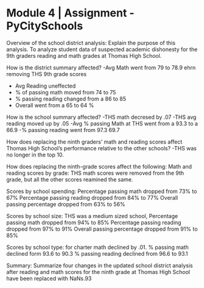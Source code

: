 # Module 4 | Assignment - PyCitySchools

Overview of the school district analysis: Explain the purpose of this analysis.
  To analyze student data of suspected academic dishonesty for the 9th graders reading and math grades at Thomas High School. 


How is the district summary affected?
  -Avg Math went from 79 to 78.9 ehrn removing THS 9th grade scores
   - Avg Reading uneffected 
   - % of passing math moved from 74 to 75
   - % passing reading changed from a 86 to 85
   - Overall went from a 65 to 64 %




How is the school summary affected?
  -THS math decresed by .07
  -THS avg reading moved up by .05
  -Avg % passing Math at THS went from a 93.3 to a 66.9
  -% passing reading went from 97.3 69.7
  


How does replacing the ninth graders’ math and reading scores affect Thomas High School’s performance relative to the other schools?
  -THS was no longer in the top 10. 
  

How does replacing the ninth-grade scores affect the following:
Math and reading scores by grade: THS math scores were removed from the 9th grade, but all the other scores reamined the same.

Scores by school spending: Percentage passing math dropped from 73% to 67%
                            Percentage passing reading dropped from 84% to 77%
                            Overall passing percentage dropped from 63% to 56%

Scores by school size: THS was a medium sized school, 
                        Percentage passing math dropped from 94% to 85%
                        Percentage passing reading dropped from 97% to 91%
                        Overall passing percentage dropped from 91% to 85%

Scores by school type: for charter math declined by .01.
                       % passing math declined form 93.6 to 90.3
                       % passing reading declined from 96.6 to 93.1

Summary: Summarize four changes in the updated school district analysis after reading and math scores for the ninth grade at Thomas High School have been replaced with NaNs.93
